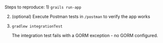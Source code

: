 Steps to reproduce:
1) 
    ```grails run-app```

2) 
    (optional) Execute Postman tests in ```/postman``` to verify the app works

3)
    ```gradlew integrationTest```

    The integration test fails with a GORM exception - no GORM configured.

